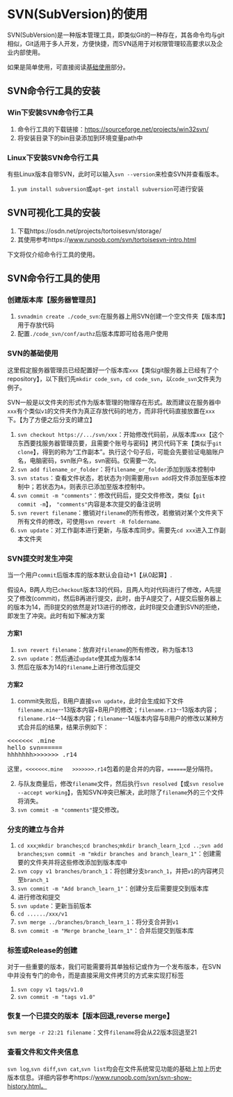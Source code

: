 # SVN(SubVersion)的使用
SVN(SubVersion)是一种版本管理工具，即类似Git的一种存在，其各命令均与git相似，Git适用于多人开发，方便快捷，而SVN适用于对权限管理较高要求以及企业内部使用。

如果是简单使用，可直接阅读[基础使用](#basic_usage)部分。
## SVN命令行工具的安装
### Win下安装SVN命令行工具
1. 命令行工具的下载链接：https://sourceforge.net/projects/win32svn/
2. 将安装目录下的bin目录添加到环境变量path中
### Linux下安装SVN命令行工具
有些Linux版本自带SVN，此时可以输入`svn --version`来检查SVN并查看版本。
1. `yum install subversion`或`apt-get install subversion`可进行安装
## SVN可视化工具的安装
1. 下载https://osdn.net/projects/tortoisesvn/storage/
2. 其使用参考https://www.runoob.com/svn/tortoisesvn-intro.html

下文将仅介绍命令行工具的使用。

## SVN命令行工具的使用
### 创建版本库【服务器管理员】
1. `svnadmin create ./code_svn`:在服务器上用SVN创建一个空文件夹【版本库】用于存放代码
2. 配置`./code_svn/conf/authz`后版本库即可给各用户使用

### <span id = 'basic_usage'>SVN的基础使用</span>
这里假定服务器管理员已经配置好一个版本库`xxx`【类似git服务器上已经有了个repository】，以下我们先`mkdir code_svn`，`cd code_svn`，以`code_svn`文件夹为例子。

SVN一般是以文件夹的形式作为版本管理的物理存在形式。故而建议在服务器中`xxx`有个类似`v1`的文件夹作为真正存放代码的地方，而非将代码直接放置在`xxx`下。【为了方便之后分支的建立】

1. `svn checkout https://.../svn/xxx`：开始修改代码前，从版本库`xxx`【这个东西要找服务器管理员要，且需要个账号与密码】拷贝代码下来【类似于`git clone`】，得到的称为“工作副本”。执行这个句子后，可能会先要验证电脑账户名，电脑密码，svn账户名，svn密码。仅需要一次。
2. `svn add filename_or_folder`：将`filename_or_folder`添加到版本控制中
3. `svn status`：查看文件状态，若状态为`?`则需要用`svn add`将文件添加至版本控制中；若状态为`A`，则表示已添加至版本控制中。
4. `svn commit -m "comments"`：修改代码后，提交文件修改，类似【`git commit -m`】， `"comments"`内容是本次提交的备注说明
5. `svn revert filename`：撤销对`filename`的所有修改，若撤销对某个文件夹下所有文件的修改，可使用`svn revert -R foldername`.
6. `svn update`：对工作副本进行更新，与版本库同步。需要先`cd xxx`进入工作副本文件夹

### SVN提交时发生冲突
当一个用户`commit`后版本库的版本默认会自动+1【从0起算】.

假设A，B两人均已`checkout`版本13的代码，且两人均对代码进行了修改，A先提交了修改(commit)，然后B再进行提交，此时，由于A提交了，A提交后服务器上的版本为14，而B提交的依然是对13进行的修改，此时B提交会遭到SVN的拒绝，即发生了冲突。此时有如下解决方案
#### 方案1
1. `svn revert filename`：放弃对`filename`的所有修改，称为版本13
2. `svn update`：然后通过`update`使其成为版本14
3. 然后在版本为14的`filename`上进行修改后提交

#### 方案2
1. commit失败后，B用户直接`svn update`，此时会生成如下文件`filename.mine`--13版本内容+B用户的修改；`filename.r13`--13版本内容；`filename.r14`--14版本内容；`filename`--14版本内容与B用户的修改以某种方式合并后的结果，结果示例如下：
<pre >
<<<<<<< .mine
hello svn======
hhhhhhh>>>>>>> .r14
</pre>

这里，`<<<<<<<.mine   >>>>>>>.r14`包着的是合并的内容，`======`是分隔符。

2. 与队友商量后，修改`filename`文件，然后执行`svn resolved`【或`svn resolve --accept working`】，告知SVN冲突已解决，此时除了`filename`外的三个文件将消失。
3. `svn commit -m "comments"`提交修改。

### 分支的建立与合并
1. `cd xxx`;`mkdir branches`;`cd branches`;`mkdir branch_learn_1`;`cd ..`;`svn add branches`;`svn commit -m "mkdir branches and branch_learn_1"`：创建需要的文件夹并将这些修改添加到版本库中
2. `svn copy v1 branches/branch_1`：将创建分支`branch_1`，并把`v1`的内容拷贝至`branch_1`
2. `svn commit -m "Add branch_learn_1"`：创建分支后需要提交到版本库
3. 进行修改和提交
4. `svn update`：更新当前版本
5. `cd ....../xxx/v1`
6. `svn merge ../branches/branch_learn_1`：将分支合并到`v1`
7. `svn commit -m "Merge branche_learn_1"`：合并后提交到版本库

### 标签或Release的创建
对于一些重要的版本，我们可能需要将其单独标记或作为一个发布版本，在SVN中并没有专门的命令，而是直接采用文件拷贝的方式来实现打标签
1. `svn copy v1 tags/v1.0`
2. `svn commit -m "tags v1.0"`

### 恢复一个已提交的版本【版本回退,reverse merge】
`svn merge -r 22:21 filename`：文件`filename`将会从22版本回退至21

### 查看文件和文件夹信息
`svn log`,`svn diff`,`svn cat`,`svn list`均会在文件系统常见功能的基础上加上历史版本信息。详细内容参考https://www.runoob.com/svn/svn-show-history.html。
